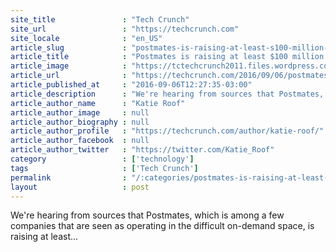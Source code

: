```yaml
---
site_title               : "Tech Crunch"
site_url                 : "https://techcrunch.com"
site_locale              : "en_US"
article_slug             : "postmates-is-raising-at-least-s100-million-to-fuel-its-on-demand-ambitions"
article_title            : "Postmates is raising at least $100 million to fuel its on-demand ambitions"
article_image            : "https://tctechcrunch2011.files.wordpress.com/2016/03/22956694213_a61ac60d4b_k.jpg?w=764&h=400&crop=1"
article_url              : "https://techcrunch.com/2016/09/06/postmates-is-raising-at-least-100-million-to-fuel-its-on-demand-ambitions/"
article_published_at     : "2016-09-06T12:27:35-03:00"
article_description      : "We're hearing from sources that Postmates, which is among a few companies that are seen as operating in the difficult on-demand space, is raising at least..."
article_author_name      : "Katie Roof"
article_author_image     : null
article_author_biography : null
article_author_profile   : "https://techcrunch.com/author/katie-roof/"
article_author_facebook  : null
article_author_twitter   : "https://twitter.com/Katie_Roof"
category                 : ['technology']
tags                     : ['Tech Crunch']
permalink                : "/:categories/postmates-is-raising-at-least-s100-million-to-fuel-its-on-demand-ambitions/"
layout                   : post
---
```


We're hearing from sources that Postmates, which is among a few companies that are seen as operating in the difficult on-demand space, is raising at least...
